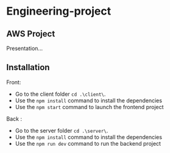 # Engineering-project

## AWS Project

Presentation...

## Installation

Front:
- Go to the client folder `cd .\client\`.
- Use the `npm install` command to install the dependencies
- Use the `npm start` command to launch the frontend project

Back : 
- Go to the server folder `cd .\server\`.
- Use the `npm install` command to install the dependencies
- Use the `npm run dev` command to run the backend project
